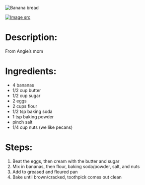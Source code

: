 ![Banana bread](https://chowdown.io/images/banana-bread.jpg)

[![Image src](https://raw.githubusercontent.com/bartzaalberg/recipes/master/data/icons/camera-icon.png#image-src)](
    https://www.flickr.com/photos/whitneyinchicago/4413307543/
)

# Description:

From Angie’s mom

# Ingredients:

* 4 bananas
* 1/2 cup butter
* 1/2 cup sugar
* 2 eggs
* 2 cups flour
* 1/2 tsp baking soda
* 1 tsp baking powder
* pinch salt
* 1/4 cup nuts (we like pecans)

# Steps:

1. Beat the eggs, then cream with the butter and sugar
2. Mix in bananas, then flour, baking soda/powder, salt, and nuts
3. Add to greased and floured pan
4. Bake until brown/cracked, toothpick comes out clean
